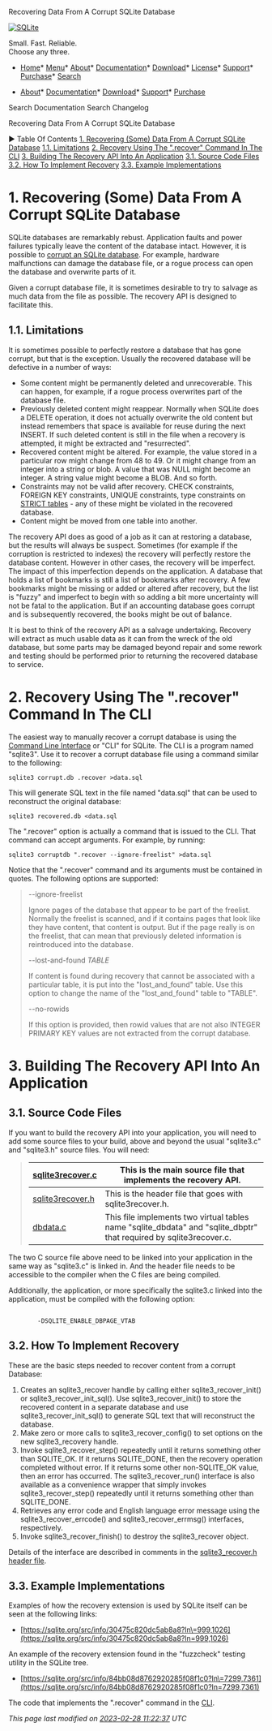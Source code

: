 




Recovering Data From A Corrupt SQLite Database




[![SQLite](images/sqlite370_banner.gif)](index.html)


Small. Fast. Reliable.  
Choose any three.


* [Home](index.html)* [Menu](javascript:void(0))* [About](about.html)* [Documentation](docs.html)* [Download](download.html)* [License](copyright.html)* [Support](support.html)* [Purchase](prosupport.html)* [Search](javascript:void(0))




* [About](about.html)* [Documentation](docs.html)* [Download](download.html)* [Support](support.html)* [Purchase](prosupport.html)






Search Documentation
Search Changelog










Recovering Data From A Corrupt SQLite Database


►
Table Of Contents
[1\. Recovering (Some) Data From A Corrupt SQLite Database](#recovering_some_data_from_a_corrupt_sqlite_database)
[1\.1\. Limitations](#limitations)
[2\. Recovery Using The ".recover" Command In The CLI](#recovery_using_the_recover_command_in_the_cli)
[3\. Building The Recovery API Into An Application](#building_the_recovery_api_into_an_application)
[3\.1\. Source Code Files](#source_code_files)
[3\.2\. How To Implement Recovery](#how_to_implement_recovery)
[3\.3\. Example Implementations](#example_implementations)




# 1\. Recovering (Some) Data From A Corrupt SQLite Database



SQLite databases are remarkably rebust. Application faults and
power failures typically leave the content of the database intact.
However, it is possible to [corrupt an SQLite database](howtocorrupt.html).
For example, hardware malfunctions can damage the database file, or a
rogue process can open the database and overwrite parts of it.




Given a corrupt database file, it is sometimes desirable to try to
salvage as much data from the file as possible. The recovery API
is designed to facilitate this.



## 1\.1\. Limitations



It is sometimes possible to perfectly restore a database that has
gone corrupt, but that is the exception. Usually
the recovered database will be defective in a number of ways:



* Some content might be permanently deleted and unrecoverable.
This can happen, for example, if a rogue process overwrites part
of the database file.
* Previously deleted content might reappear. Normally when SQLite
does a DELETE operation, it does not actually overwrite the old content
but instead remembers that space is available for reuse during the next
INSERT. If such deleted content is still in the file when a recovery
is attempted, it might be extracted and "resurrected".
* Recovered content might be altered.
For example, the value stored in a particular row
might change from 48 to 49\. Or it might change from an integer into
a string or blob. A value that was NULL might become an integer.
A string value might become a BLOB. And so forth.
* Constraints may not be valid after recovery. CHECK constraints, 
FOREIGN KEY constraints, UNIQUE constraints, type constraints on
[STRICT tables](stricttables.html) \- any of these might be violated in the recovered
database.
* Content might be moved from one table into another.



The recovery API does as good of a job as it can at restoring a database,
but the results will always be suspect. Sometimes (for example if the
corruption is restricted to indexes) the recovery will perfectly restore
the database content. However in other cases, the recovery will be imperfect.
The impact of this imperfection depends on the application. A database that
holds a list of bookmarks is still a list of bookmarks after recovery.
A few bookmarks might be missing or added or altered after recovery, but
the list is "fuzzy" and imperfect to begin with so adding a bit more
uncertainty will not be fatal to the application. But if an accounting
database goes corrupt and is subsequently recovered, the books might be
out of balance.




It is best to think of the recovery API as a salvage undertaking.
Recovery will extract as much usable data as it can from the wreck
of the old database, but some parts may be damaged beyond repair and
some rework and testing should be performed prior to returning the
recovered database to service.



# 2\. Recovery Using The ".recover" Command In The CLI



The easiest way to manually recover a corrupt database is using
the [Command Line Interface](cli.html) or "CLI" for SQLite. The CLI is a program
named "sqlite3". Use it to recover a corrupt database file using
a command similar to the following:




```
sqlite3 corrupt.db .recover >data.sql

```


This will generate SQL text in the file named "data.sql" that can be used
to reconstruct the original database:




```
sqlite3 recovered.db <data.sql

```


The ".recover" option is actually a command that is issued to the
CLI. That command can accept arguments. For example, by running:




```
sqlite3 corruptdb ".recover --ignore-freelist" >data.sql

```


Notice that the ".recover" command and its arguments must be contained
in quotes. The following options are supported:







> \-\-ignore\-freelist
> 
> Ignore pages of the database that appear to be part of the
> freelist. Normally the freelist is scanned, and if it contains
> pages that look like they have content, that content is output.
> But if the page really is on the freelist, that can mean that
> previously deleted information is reintroduced into the database.
> 
> 
> 
> \-\-lost\-and\-found *TABLE*
> 
> If content is found during recovery that cannot be associated
> with a particular table, it is put into the "lost\_and\_found"
> table. Use this option to change the name of the
> "lost\_and\_found" table to "TABLE".
> 
> 
> 
> \-\-no\-rowids
> 
> If this option is provided, then rowid values that are not also
> INTEGER PRIMARY KEY values are not extracted from the
> corrupt database.


# 3\. Building The Recovery API Into An Application


## 3\.1\. Source Code Files


If you want to build the recovery API into your application, you will
need to add some source files to your build, above and beyond the usual
"sqlite3\.c" and "sqlite3\.h" source files. You will need:







> | [sqlite3recover.c](https://sqlite.org/src/file/ext/recover/sqlite3recover.c) | This is the main source file that implements the recovery API. |
> | --- | --- |
> | [sqlite3recover.h](https://sqlite.org/src/file/ext/recover/sqlite3recover.h) | This is the header file that goes with sqlite3recover.h. |
> | [dbdata.c](https://sqlite.org/src/file/ext/recover/dbdata.c) | This file implements two virtual tables name "sqlite\_dbdata" and "sqlite\_dbptr" that required by sqlite3recover.c. |



The two C source file above need to be linked into your application in the
same way as "sqlite3\.c" is linked in. And the header file needs to be
accessible to the compiler when the C files are being compiled.




Additionally, the application, or more specifically the sqlite3\.c linked
into the application, must be compiled with the following option:



```

        -DSQLITE_ENABLE_DBPAGE_VTAB

```

## 3\.2\. How To Implement Recovery


These are the basic steps needed to recover content from a corrupt
Database:



1. Creates an sqlite3\_recover handle by calling either
sqlite3\_recover\_init() or sqlite3\_recover\_init\_sql().
Use sqlite3\_recover\_init() to store the recovered content
in a separate database and use sqlite3\_recover\_init\_sql()
to generate SQL text that will reconstruct the database.
2. Make zero or more calls to sqlite3\_recover\_config() to set
options on the new sqlite3\_recovery handle.
3. Invoke sqlite3\_recover\_step() repeatedly
until it returns something other than SQLITE\_OK. If it
returns SQLITE\_DONE, then the recovery operation completed without 
error. If it returns some other non\-SQLITE\_OK value, then an error 
has occurred. The sqlite3\_recover\_run() interface is also
available as a convenience wrapper that simply invokes
sqlite3\_recover\_step() repeatedly until it returns something other
than SQLITE\_DONE.
4. Retrieves any error code and English language error message using the
sqlite3\_recover\_errcode() and sqlite3\_recover\_errmsg() interfaces,
respectively.
5. Invoke sqlite3\_recover\_finish() to destroy the sqlite3\_recover object.



Details of the interface are described in comments in the
[sqlite3\_recover.h header file](https://sqlite.org/src/file/ext/recover/sqlite3recover.h).



## 3\.3\. Example Implementations



Examples of how the recovery extension is used by SQLite itself
can be seen at the following links:



* [https://sqlite.org/src/info/30475c820dc5ab8a8?ln\=999,1026](https://sqlite.org/src/info/30475c820dc5ab8a8?ln=999,1026)



An example of the recovery extension found in the 
"fuzzcheck" testing utility in the SQLite tree.
* [https://sqlite.org/src/info/84bb08d8762920285f08f1c0?ln\=7299,7361](https://sqlite.org/src/info/84bb08d8762920285f08f1c0?ln=7299,7361)



The code that implements the ".recover" command in the [CLI](cli.html).


*This page last modified on [2023\-02\-28 11:22:37](https://sqlite.org/docsrc/honeypot) UTC* 


